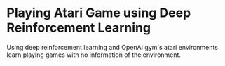 # Playing Atari Game using Deep Reinforcement Learning

Using deep reinforcement learning and OpenAI gym's atari environments learn playing games with no information of the environment. 